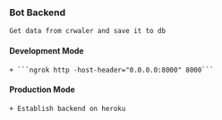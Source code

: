 
### Bot Backend
`Get data from crwaler and save it to db`


#### Development Mode
    + ```ngrok http -host-header="0.0.0.0:8000" 8000```

#### Production Mode
    + Establish backend on heroku